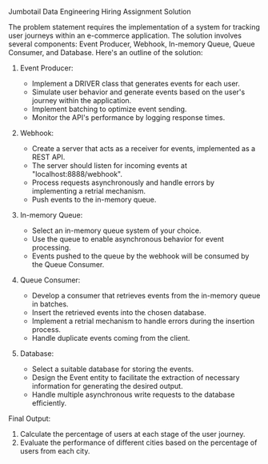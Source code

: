 Jumbotail Data Engineering Hiring Assignment Solution

The problem statement requires the implementation of a system for tracking user journeys within an e-commerce application. The solution involves several components: Event Producer, Webhook, In-memory Queue, Queue Consumer, and Database. Here's an outline of the solution:
1. Event Producer:
   - Implement a DRIVER class that generates events for each user.
   - Simulate user behavior and generate events based on the user's journey within the application.
   - Implement batching to optimize event sending.
   - Monitor the API's performance by logging response times.
2. Webhook:
   - Create a server that acts as a receiver for events, implemented as a REST API.
   - The server should listen for incoming events at "localhost:8888/webhook".
   - Process requests asynchronously and handle errors by implementing a retrial mechanism.
   - Push events to the in-memory queue.
3. In-memory Queue:
   - Select an in-memory queue system of your choice.
   - Use the queue to enable asynchronous behavior for event processing.
   - Events pushed to the queue by the webhook will be consumed by the Queue Consumer.
4. Queue Consumer:
   - Develop a consumer that retrieves events from the in-memory queue in batches.
   - Insert the retrieved events into the chosen database.
   - Implement a retrial mechanism to handle errors during the insertion process.
   - Handle duplicate events coming from the client.


5. Database:
   - Select a suitable database for storing the events.
   - Design the Event entity to facilitate the extraction of necessary information for generating the desired output.
   - Handle multiple asynchronous write requests to the database efficiently.
   
Final Output:
1. Calculate the percentage of users at each stage of the user journey.
2. Evaluate the performance of different cities based on the percentage of users from each city.

